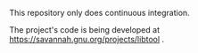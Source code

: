 This repository only does continuous integration.

The project's code is being developed at https://savannah.gnu.org/projects/libtool .
